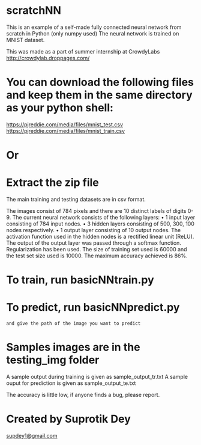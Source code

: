 # scratchNN
This is an example of a self-made fully connected neural network from scratch in Python (only numpy used)
The neural network is trained on MNIST dataset.

This was made as a part of summer internship at CrowdyLabs
http://crowdylab.droppages.com/

# You can download the following files and keep them in the same directory as your python shell:
https://pjreddie.com/media/files/mnist_test.csv
https://pjreddie.com/media/files/mnist_train.csv
# Or
# Extract the zip file

The main training and testing datasets are in csv format.

The images consist of 784 pixels and there are 10 distinct labels of digits 0-9.
The current neural network consists of the following layers:
•	1 input layer consisting of 784 input nodes.
•	3 hidden layers consisting of 500, 300, 100 nodes respectively.
•	1 output layer consisting of 10 output nodes.
The activation function used in the hidden nodes is a rectified linear unit (ReLU).
The output of the output layer was passed through a softmax function.
Regularization has been used.
The size of training set used is 60000 and the test set size used is 10000.
The maximum accuracy achieved is 86%.

# To train, run basicNNtrain.py
# To predict, run basicNNpredict.py
    and give the path of the image you want to predict
# Samples images are in the testing_img folder

A sample output during training is given as sample_output_tr.txt
A sample ouput for prediction is given as sample_output_te.txt

The accuracy is little low, if anyone finds a bug, please report.

# Created by Suprotik Dey
  supdey1@gmail.com
